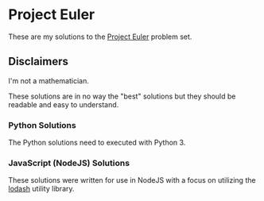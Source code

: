 # Project Euler

These are my solutions to the [Project Euler](https://projecteuler.net)
problem set. 

## Disclaimers

I'm not a mathematician.

These solutions are in no way the "best" solutions but they should be
readable and easy to understand.

### Python Solutions

The Python solutions need to executed with Python 3.

### JavaScript (NodeJS) Solutions

These solutions were written for use in NodeJS with a focus on utilizing
the [lodash](http://lodash.com) utility library.
